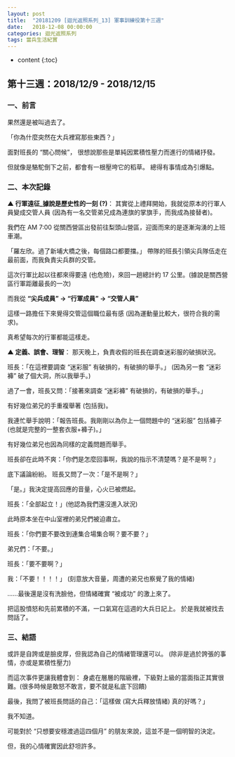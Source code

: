 ```yaml
---
layout: post
title:  "20181209 [迴光返照系列_13] 軍事訓練役第十三週"
date:   2018-12-08 00:00:00
categories: 迴光返照系列
tags: 當兵生活紀實
---
```



* content
{:toc}


## 第十三週：2018/12/9 - 2018/12/15
### 一、前言
果然還是被叫過去了。

「你為什麼突然在大兵裡寫那些東西？」

面對班長的 “關心問候”，
很想說那些是單純因累積性壓力而進行的情緒抒發。

但就像是駱駝倒下之前，都會有一根壓垮它的稻草。
總得有事情成為引爆點。


### 二、本次記錄
**▲ 行軍遠征_據說是歷史性的一刻 (?)**：
其實從上禮拜開始，我就從原本的行軍人員變成交管人員 (因為有一名交管弟兄成為連旗的掌旗手，而我成為接替者)。

我們在 AM 7:00 從關西營區出發前往梨頭山營區，迎面而來的是逐漸洶湧的上班車潮。

「羅左欣。過了新埔大橋之後，每個路口都要擋。」
帶隊的班長引領尖兵隊伍走在最前面，而我負責尖兵群的交管。

這次行軍比起以往都來得要遠 (也危險)，來回一趟總計約 17 公里。(據說是關西營區行軍距離最長的一次)

而我從 **“尖兵成員” → “行軍成員” → “交管人員”**

這樣一路擔任下來覺得交管這個職位最有感 (因為運動量比較大，很符合我的需求)。

真希望每次的行軍都能這樣走。


**▲ 定義、誤會、理智**：
那天晚上，負責收假的班長在調查迷彩服的破損狀況。

班長：「在這裡要調查 “迷彩服” 有破損的，有破損的舉手。」
(因為另一套 “迷彩褲” 破了個大洞，所以我舉手。)

過了一會，班長又問：「接著來調查 “迷彩褲” 有破損的，有破損的舉手。」

有好幾位弟兄的手重複舉著 (包括我)。

我連忙舉手說明：「報告班長。我剛剛以為你上一個問題中的 “迷彩服” 包括褲子 (也就是完整的一整套衣服+褲子)。」

有好幾位弟兄也因為同樣的定義問題而舉手。

班長卻在此時不爽：「你們是怎麼回事啊，我說的指示不清楚嗎？是不是啊？」

底下議論紛紛。
班長又問了一次：「是不是啊？」

「是。」我決定提高回應的音量，心火已被燃起。

班長：「全部起立！」(他認為我們還沒進入狀況)

此時原本坐在中山室裡的弟兄們被迫肅立。


班長：「你們要不要改到連集合場集合啊？要不要？」

弟兄們：「不要。」

班長：「要不要啊？」

我：「不要！！！！」
(刻意放大音量，周遭的弟兄也察覺了我的情緒)

……最後還是沒有洗臉他，但情緒確實 “被成功” 的激上來了。

把這股憤怒和先前累積的不滿，一口氣寫在這週的大兵日記上。
於是我就被找去問話了。


### 三、結語
或許是自誇或是臉皮厚，但我認為自己的情緒管理還可以。
(除非是過於誇張的事情，亦或是累積性壓力)

而這次事件更讓我體會到：
身處在層層的階級裡，下級對上級的當面指正其實很難。(很多時候是敢怒不敢言，要不就是私底下回饋)

最後，我問了被班長問話的自己：「這樣做 (寫大兵釋放情緒) 真的好嗎？」

我不知道。

可能對於 “只想要安穩渡過這四個月” 的朋友來說，這並不是一個明智的決定。

但，我的心情確實因此舒坦許多。